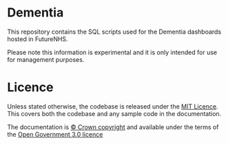 # Dementia
This repository contains the SQL scripts used for the Dementia dashboards hosted in FutureNHS.

Please note this information is experimental and it is only intended for use for management purposes.


# Licence

Unless stated otherwise, the codebase is released under the [MIT Licence](https://github.com/nhsengland/Dementia/blob/main/LICENCE). This covers both the codebase and any sample code in the documentation.

The documentation is [© Crown copyright](https://www.nationalarchives.gov.uk/information-management/re-using-public-sector-information/uk-government-licensing-framework/crown-copyright/) and available under the terms of the [Open Government 3.0 licence](https://www.nationalarchives.gov.uk/doc/open-government-licence/version/3/)
